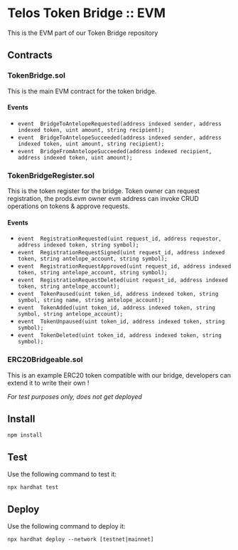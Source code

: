 # Telos Token Bridge :: EVM

This is the EVM part of our Token Bridge repository

## Contracts

### TokenBridge.sol

This is the main EVM contract for the token bridge.

#### Events

- `event  BridgeToAntelopeRequested(address indexed sender, address indexed token, uint amount, string recipient);`
- `event  BridgeToAntelopeSucceeded(address indexed sender, address indexed token, uint amount, string recipient);`
- `event  BridgeFromAntelopeSucceeded(address indexed recipient, address indexed token, uint amount);`

### TokenBridgeRegister.sol

This is the token register for the bridge. Token owner can request registration, the prods.evm owner evm address can invoke CRUD operations on tokens & approve requests.

#### Events

- `event  RegistrationRequested(uint request_id, address requestor, address indexed token, string symbol);`
- `event  RegistrationRequestSigned(uint request_id, address indexed token, string antelope_account, string symbol);`
- `event  RegistrationRequestApproved(uint request_id, address indexed token, string antelope_account, string symbol);`
- `event  RegistrationRequestDeleted(uint request_id, address indexed token, string antelope_account);`
- `event  TokenPaused(uint token_id, address indexed token, string symbol, string name, string antelope_account);`
- `event  TokenAdded(uint token_id, address indexed token, string symbol, string antelope_account);`
- `event  TokenUnpaused(uint token_id, address indexed token, string symbol);`
- `event  TokenDeleted(uint token_id, address indexed token, string symbol);`

### ERC20Bridgeable.sol

This is an example ERC20 token compatible with our bridge, developers can extend it to write their own !

_For test purposes only, does not get deployed_

## Install

`npm install`

## Test

Use the following command to test it:

`npx hardhat test`

## Deploy

Use the following command to deploy it:

`npx hardhat deploy --network [testnet|mainnet]`
